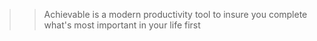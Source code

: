 >>  Achievable is a modern productivity tool to insure you complete what's most important in your life first

